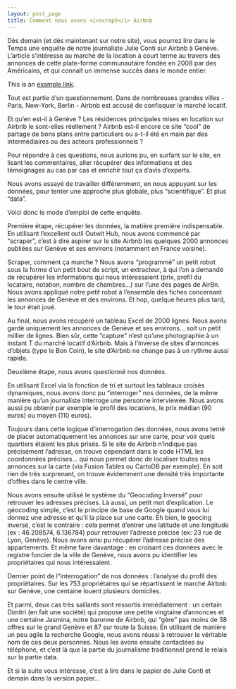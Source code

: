 ```yaml
---
layout: post_page
title: Comment nous avons <i>scrapé</i> Airbnb
---
```


Dès demain (et dès maintenant sur notre site), vous pourrez lire dans le Temps une enquête de notre journaliste Julie Conti sur Airbnb à Genève. L’article s’intéresse au marché de la location à court terme au travers des annonces de cette plate-forme communautaire fondée en 2008 par des Américains, et qui connaît un immense succès dans le monde entier. 

This is an [example link](http://example.com/).

Tout est partie d’un questionnement. Dans de nombreuses grandes villes -  Paris, New-York, Berlin - Airbnb est accusé de confisquer le marché locatif.

Et qu’en est-il à Genève ? Les résidences principales mises en location sur Airbnb le sont-elles réellement ? Airbnb est-il encore ce site “cool” de partage de bons plans entre particuliers ou a-t-il été en main par des intermédiaires ou des acteurs professionnels ? 

Pour répondre à ces questions, nous aurions pu, en surfant sur le site, en lisant les commentaires, aller récupérer des informations et des témoignages au cas par cas et enrichir tout ça d’avis d’experts.

Nous avons essayé de travailler différemment, en nous appuyant sur les données, pour tenter une approche plus globale, plus “scientifique”. Et plus “data”. 

Voici donc le mode d’emploi de cette enquête.

Première étape, récupérer les données, la matière première indispensable. En utilisant l’excellent outil Outwit Hub, nous avons commencé par “scraper”, c’est à dire aspirer sur le site Airbnb les quelques 2000 annonces publiées sur Genève et ses environs (notamment en France voisine).

Scraper, comment ça marche ? Nous avons “programmé” un petit robot sous la forme d’un petit bout de script, un extracteur, à qui l’on a demandé de récupérer les informations qui nous intéressaient (prix, profil du locataire, notation, nombre de chambres…) sur l’une des pages de AirBn. Nous avons appliqué notre petit robot à l’ensemble des fiches concernant les annonces de Genève et des environs. Et hop, quelque heures plus tard, le tour était joué. 

Au final, nous avons récupéré un tableau Excel de 2000 lignes. Nous avons gardé uniquement les annonces de  Genève et ses environs… soit un petit millier de lignes. Bien sûr, cette “capture” n’est qu’une photographie à un instant T du marché locatif d’Airbnb. Mais à l’inverse de sites d’annonces d’objets (type le Bon Coin), le site d’Airbnb ne change pas à un rythme aussi rapide.

Deuxième étape, nous avons questionné nos données.

En utilisant Excel via la fonction de tri et surtout les tableaux croisés dynamiques, nous avons donc pu “interroger” nos données, de la même manière qu’un journaliste interroge une personne interviewée. Nous avons aussi pu obtenir par exemple le profil des locations, le prix médian (90 euros) ou moyen (110 euros). 

Toujours dans cette logique d’interrogation des données, nous avons tenté de placer automatiquement les annonces sur une carte, pour voir quels quartiers étaient les plus prisés. Si le site de Airbnb n’indique pas précisément l’adresse, on trouve cependant dans le code HTML les coordonnées précises… qui nous permet donc de localiser toutes nos annonces sur la carte (via Fusion Tables ou CartoDB par exemple). En soit rien de très surprenant, on trouve évidemment une densité très importante d’offres dans le centre ville. 

Nous avons ensuite utilisé le système du “Geocoding Inversé” pour retrouver les adresses précises. Là aussi, un petit mot d’explication. Le géocoding simple, c’est le principe de base de Google quand vous lui donnez une adresse et qu’il la place sur une carte. Eh bien, le geocing inversé, c’est le contraire : cela permet d’entrer une latitude et une longitude (ex : 46.208574, 6.136784) pour retrouver l’adresse précise (ex: 23 rue de Lyon, Genève). Nous avons ainsi pu récupérer l’adresse précise des appartements. Et même faire davantage : en croisant ces données avec le registre foncier de la ville de Genève, nous avons pu identifier les propriétaires qui nous intéressaient. 

Dernier point de l“interrogation” de nos données : l’analyse du profil des propriétaires. Sur les 753 propriétaires qui se répartissent le marché Airbnb sur Genève, une centaine louent plusieurs domiciles. 

Et parmi, deux cas très saillants sont ressortis immédiatement : un certain Dimitri (en fait une société) qui propose une petite vingtaine d’annonces et une certaine Jasmina, notre baronne de Airbnb, qui “gère” pas moins de 38 offres sur le grand Genève et 87 sur toute la Suisse. En utilisant de manière un peu agile la recherche Google, nous avons réussi à retrouver le véritable nom de ces deux personnes. Nous les avons ensuite contactées au téléphone, et c’est là que la partie du journalisme traditionnel prend le relais sur la partie data. 

Et si la suite vous intéresse, c’est à lire dans le papier de Julie Conti et demain dans la version papier...
